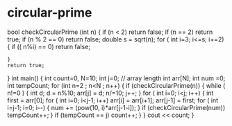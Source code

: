 # circular-prime

bool checkCircularPrime (int n)
{
    if (n < 2) return false;
    if (n == 2) return true;
    if (n % 2 == 0) return false;
    double s = sqrt(n);
    for ( int i=3; i<=s; i+=2)
    {
        if (( n%i) == 0) return false;

    }
    return true;
}
int main()
{
    int count=0, N=10;
    int j=0; // array length
    int arr[N];
    int num =0;
    int tempCount;
    for (int n=2 ; n<N ; n++)
    {
       if (checkCircularPrime(n))
        {
            while ( n!=0 )
            {
                int d;
                d = n%10;
                arr[j] = d;
                n/=10;
                j++;
            }
            for ( int i=0; i<j; i++)
            {
                int first = arr[0];
                for ( int i=0; i<j-1; i++)
                    arr[i] = arr[i+1];
                arr[j-1] = first;
                for ( int i=j-1; i=0; i--)
                {
                    num += (pow(10, i)*arr[j-1-i]);
                }
                if (checkCircularPrime(num)) tempCount++;
            }
            if (tempCount == j) count++;
        }
    }
    cout << count;
}
